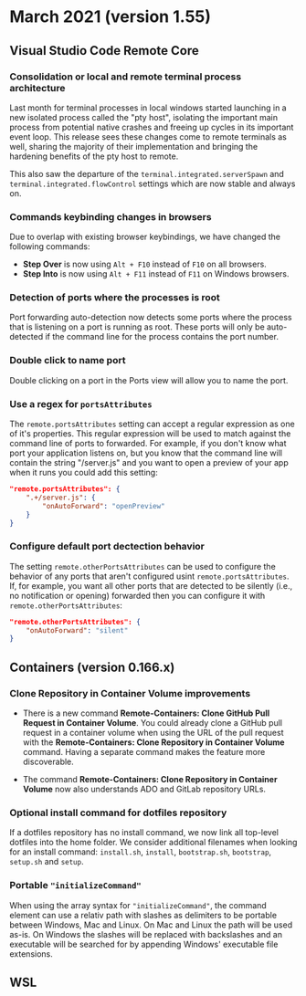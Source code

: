 # March 2021 (version 1.55)

## Visual Studio Code Remote Core

### Consolidation or local and remote terminal process architecture

Last month for terminal processes in local windows started launching in a new isolated process called the "pty host", isolating the important main process from potential native crashes and freeing up cycles in its important event loop. This release sees these changes come to remote terminals as well, sharing the majority of their implementation and bringing the hardening benefits of the pty host to remote.

This also saw the departure of the `terminal.integrated.serverSpawn` and `terminal.integrated.flowControl` settings which are now stable and always on.

### Commands keybinding changes in browsers

Due to overlap with existing browser keybindings, we have changed the following commands:

* **Step Over** is now using `Alt + F10` instead of `F10` on all browsers.
* **Step Into** is now using `Alt + F11` instead of `F11` on Windows browsers.

### Detection of ports where the processes is root

Port forwarding auto-detection now detects some ports where the process that is listening on a port is running as root. These ports will only be auto-detected if the command line for the process contains the port number.

### Double click to name port

Double clicking on a port in the Ports view will allow you to name the port.

### Use a regex for `portsAttributes`

The `remote.portsAttributes` setting can accept a regular expression as one of it's properties. This regular expression will be used to match against the command line of ports to forwarded. For example, if you don't know what port your application listens on, but you know that the command line will contain the string "/server.js" and you want to open a preview of your app when it runs you could add this setting:

```json
"remote.portsAttributes": {
    ".+/server.js": {
        "onAutoForward": "openPreview"
    }
}
```

### Configure default port dectection behavior

The setting `remote.otherPortsAttributes` can be used to configure the behavior of any ports that aren't configured usint `remote.portsAttributes`. If, for example, you want all other ports that are detected to be silently (i.e., no notification or opening) forwarded then you can configure it with `remote.otherPortsAttributes`:

```json
"remote.otherPortsAttributes": {
    "onAutoForward": "silent"
}
```

## Containers (version 0.166.x)

### Clone Repository in Container Volume improvements

* There is a new command **Remote-Containers: Clone GitHub Pull Request in Container Volume**. You could already clone a GitHub pull request in a container volume when using the URL of the pull request with the **Remote-Containers: Clone Repository in Container Volume** command. Having a separate command makes the feature more discoverable.

* The command **Remote-Containers: Clone Repository in Container Volume** now also understands ADO and GitLab repository URLs.

### Optional install command for dotfiles repository

If a dotfiles repository has no install command, we now link all top-level dotfiles into the home folder. We consider additional filenames when looking for an install command: `install.sh`, `install`, `bootstrap.sh`, `bootstrap`, `setup.sh` and `setup`.

### Portable `"initializeCommand"`

When using the array syntax for `"initializeCommand"`, the command element can use a relativ path with slashes as delimiters to be portable between Windows, Mac and Linux. On Mac and Linux the path will be used as-is. On Windows the slashes will be replaced with backslashes and an executable will be searched for by appending Windows' executable file extensions.

## WSL
